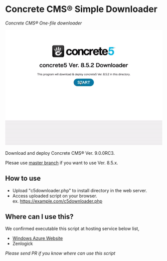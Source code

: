 # Concrete CMS® Simple Downloader
*Concrete CMS® One-file downloader*

![](screen.gif)

Download and deploy Concrete CMS® Ver. 9.0.0RC3.

Plesae use [master branch](https://github.com/tao-s/c5downloader/tree/master) if you want to use Ver. 8.5.x.

## How to use
- Upload "c5downloader.php" to install directory in the web server.
- Access uploaded script on your browser.<br>
 ex.
 https://example.com/c5downloader.php

## Where can I use this?
We confirmed executable this script at hosting service below list,

* [Windows Azure Website](https://azure.microsoft.com/en-us/services/app-service/web/)
* Zenlogick

*Please send PR if you know where can use this script*
